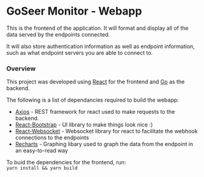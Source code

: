 # GoSeer Monitor - Webapp #

This is the frontend of the application. It will format and display all of the data served by the endpoints connected.

It will also store authentication information as well as endpoint information, such as what endpoint servers you are able to connect to.

### Overview ###

This project was developed using [React](https://reactjs.org/) for the frontend and [Go](https://golang.org) as the backend.

The following is a list of dependancies required to build the webapp:
* [Axios](https://github.com/axios/axios) - REST framework for react used to make requests to the backend.
* [React-Bootstrap](https://github.com/react-bootstrap/react-bootstrap) - UI library to make things look nice :)
* [React-Websocket](https://github.com/mehmetkose/react-websocket) - Websocket library for react to facilitate the webhook connections to the endpoints
* [Recharts](https://github.com/recharts/recharts) - Graphing libary used to graph the data from the endpoint in an easy-to-read way

To buid the dependencies for the frontend, run:  
`yarn install && yarn build`